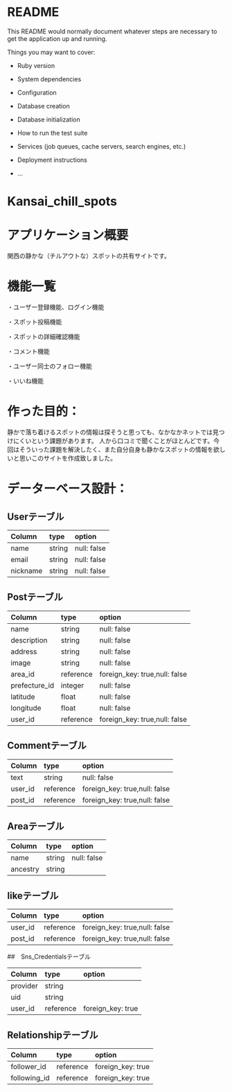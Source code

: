 # README

This README would normally document whatever steps are necessary to get the
application up and running.

Things you may want to cover:

* Ruby version

* System dependencies

* Configuration

* Database creation

* Database initialization

* How to run the test suite

* Services (job queues, cache servers, search engines, etc.)

* Deployment instructions

* ...

# Kansai_chill_spots


# アプリケーション概要

関西の静かな（チルアウトな）スポットの共有サイトです。

# 機能一覧

・ユーザー登録機能、ログイン機能

・スポット投稿機能

・スポットの詳細確認機能

・コメント機能

・ユーザー同士のフォロー機能

・いいね機能


# 作った目的：

静かで落ち着けるスポットの情報は探そうと思っても、なかなかネットでは見つけにくいという課題があります。
人から口コミで聞くことがほとんどです。今回はそういった課題を解決したく、また自分自身も静かなスポットの情報を欲しいと思いこのサイトを作成致しました。

# データーベース設計：

## Userテーブル

| Column | type | option |
| :--- | :--- | :--- |
| name| string | null: false |
| email| string | null: false |
| nickname| string | null: false |

## Postテーブル

| Column | type | option |
| :--- | :--- | :--- |
| name| string | null: false |
| description| string | null: false |
| address| string | null: false |
| image| string | null: false |
| area_id| reference | foreign_key: true,null: false |
| prefecture_id| integer | null: false |
| latitude| float | null: false |
| longitude| float | null: false |
| user_id| reference | foreign_key: true,null: false |

## Commentテーブル

| Column | type | option |
| :--- | :--- | :--- |
| text| string | null: false |
| user_id| reference | foreign_key: true,null: false |
| post_id| reference | foreign_key: true,null: false |

## Areaテーブル

| Column | type | option |
| :--- | :--- | :--- |
| name| string | null: false |
| ancestry |string|

## likeテーブル

| Column | type | option |
| :--- | :--- | :--- |
| user_id| reference | foreign_key: true,null: false |
| post_id| reference | foreign_key: true,null: false |


##　Sns_Credentialsテーブル

| Column | type | option |
| :--- | :--- | :--- |
| provider| string |  |
| uid| string ||
| user_id| reference | foreign_key: true|

## Relationshipテーブル

| Column | type | option |
| :--- | :--- | :--- |
| follower_id| reference | foreign_key: true|
| following_id| reference | foreign_key: true|